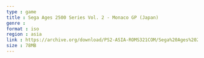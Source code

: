 ```yaml
---
type : game
title : Sega Ages 2500 Series Vol. 2 - Monaco GP (Japan)
genre : 
format : iso
region : asia
link : https://archive.org/download/PS2-ASIA-ROMS321COM/Sega%20Ages%202500%20Series%20Vol.%202%20-%20Monaco%20GP%20%28Japan%29.7z
size : 78MB
---
```

